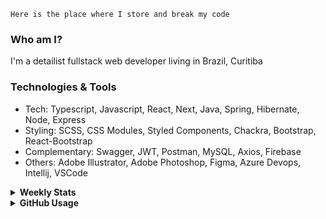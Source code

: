 ```
Here is the place where I store and break my code
```
### Who am I?
I'm a detailist fullstack web developer living in Brazil, Curitiba

### Technologies & Tools
- Tech: Typescript, Javascript, React, Next, Java, Spring, Hibernate, Node, Express
- Styling: SCSS, CSS Modules, Styled Components, Chackra, Bootstrap, React-Bootstrap
- Complementary: Swagger, JWT, Postman, MySQL, Axios, Firebase
- Others: Adobe Illustrator, Adobe Photoshop, Figma, Azure Devops, Intellij, VSCode

<details>
  <summary><b> Weekly Stats</b></summary>
<!--START_SECTION:waka-->

```txt
TypeScript   15 hrs 55 mins  ████████████░░░░░░░░░░░░░   48.26 %
Java         9 hrs 20 mins   ███████░░░░░░░░░░░░░░░░░░   28.31 %
JavaScript   3 hrs 46 mins   ███░░░░░░░░░░░░░░░░░░░░░░   11.44 %
HTML         1 hr 39 mins    █▒░░░░░░░░░░░░░░░░░░░░░░░   05.04 %
JSON         1 hr 7 mins     █░░░░░░░░░░░░░░░░░░░░░░░░   03.42 %
```

<!--END_SECTION:waka-->
</details>

<details>
  <summary><b> GitHub Usage</b></summary>
  
[![Top Langs](https://github-readme-stats.vercel.app/api/top-langs/?username=gxlpes&&langs_count=9&layout=compact)](https://github.com/anuraghazra/github-readme-stats)

</details>
